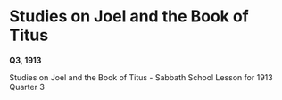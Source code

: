 # Studies on Joel and the Book of Titus

**Q3, 1913**

Studies on Joel and the Book of Titus - Sabbath School Lesson for 1913 Quarter 3
